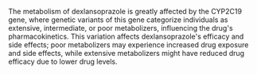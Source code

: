 The metabolism of dexlansoprazole is greatly affected by the CYP2C19 gene, where genetic variants of this gene categorize individuals as extensive, intermediate, or poor metabolizers, influencing the drug's pharmacokinetics. This variation affects dexlansoprazole's efficacy and side effects; poor metabolizers may experience increased drug exposure and side effects, while extensive metabolizers might have reduced drug efficacy due to lower drug levels.